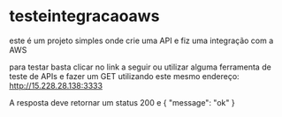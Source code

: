 # testeintegracaoaws
este é um projeto simples onde crie uma API e fiz uma integração com a AWS 

para testar basta clicar no link a seguir ou utilizar alguma ferramenta de teste de APIs e fazer um GET utilizando este mesmo endereço: http://15.228.28.138:3333

A resposta deve retornar um status 200 e  {
	"message": "ok"
}

